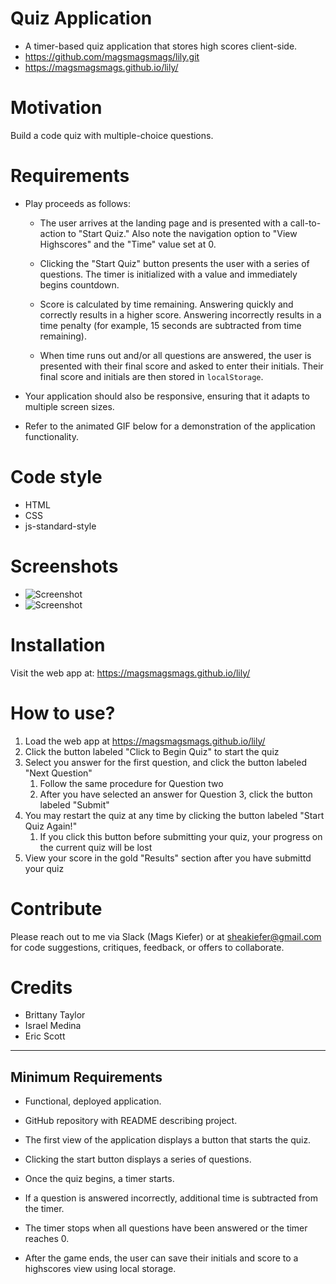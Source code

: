 
# **Quiz Application**
* A timer-based quiz application that stores high scores client-side. 
* https://github.com/magsmagsmags/lily.git
* https://magsmagsmags.github.io/lily/


# Motivation
 Build a code quiz with multiple-choice questions.


# Requirements

* Play proceeds as follows:

  * The user arrives at the landing page and is presented with a call-to-action to "Start Quiz." Also note the navigation option to "View Highscores" and the "Time" value set at 0.

  * Clicking the "Start Quiz" button presents the user with a series of questions. The timer is initialized with a value and immediately begins countdown.

  * Score is calculated by time remaining. Answering quickly and correctly results in a higher score. Answering incorrectly results in a time penalty (for example, 15 seconds are subtracted from time remaining).

  * When time runs out and/or all questions are answered, the user is presented with their final score and asked to enter their initials. Their final score and initials are then stored in `localStorage`.

* Your application should also be responsive, ensuring that it adapts to multiple screen sizes.

* Refer to the animated GIF below for a demonstration of the application functionality.


# Code style
* HTML
* CSS
* js-standard-style

# Screenshots
* ![Screenshot](/images/Screenshot1.png)
* ![Screenshot](/images/Screenshot2.png)

# Installation
Visit the web app at: https://magsmagsmags.github.io/lily/

# How to use?
1. Load the web app at https://magsmagsmags.github.io/lily/
1. Click the button labeled "Click to Begin Quiz" to start the quiz
1. Select you answer for the first question, and click the button labeled "Next Question"
    1. Follow the same procedure for Question two
    1. After you have selected an answer for Question 3, click the button labeled "Submit"
1. You may restart the quiz at any time by clicking the button labeled "Start Quiz Again!"
    1. If you click this button before submitting your quiz, your progress on the current quiz will be lost
1. View your score in the gold "Results" section after you have submittd your quiz

# Contribute
Please reach out to me via Slack (Mags Kiefer) or at sheakiefer@gmail.com for code suggestions, critiques, feedback, or offers to collaborate. 

# Credits

* Brittany Taylor
* Israel Medina
* Eric Scott

--------------------------------


## Minimum Requirements

* Functional, deployed application.

* GitHub repository with README describing project.

* The first view of the application displays a button that starts the quiz.

* Clicking the start button displays a series of questions.

* Once the quiz begins, a timer starts.

* If a question is answered incorrectly, additional time is subtracted from the timer.

* The timer stops when all questions have been answered or the timer reaches 0.

* After the game ends, the user can save their initials and score to a highscores view using local storage.


